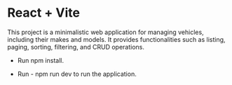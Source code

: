 # React + Vite

This project is a minimalistic web application for managing vehicles, including their makes and models. It provides functionalities such as listing, paging, sorting, filtering, and CRUD operations.

- Run npm install.

- Run - npm run dev to run the application.
